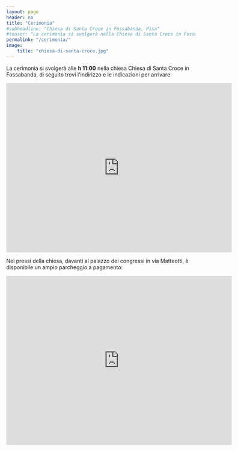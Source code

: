 ```yaml
---
layout: page
header: no
title: "Cerimonia"
#subheadline: "Chiesa di Santa Croce in Fossabanda, Pisa"
#teaser: "La cerimonia si svolgerà nella Chiesa di Santa Croce in Fossabanda, che si trova in Piazza Santa Croce in Fossabanda, 12, 56124 Pisa PI"
permalink: "/cerimonia/"
image:
    title: "chiesa-di-santa-croce.jpg"
---
```




La cerimonia si svolgerà alle **h 11:00** nella chiesa Chiesa di Santa Croce in Fossabanda, di seguito trovi l'indirizzo e le indicazioni per arrivare: 


<iframe src="https://www.google.com/maps/embed?pb=!1m18!1m12!1m3!1d2883.9521257002266!2d10.412324375966314!3d43.711543971099424!2m3!1f0!2f0!3f0!3m2!1i1024!2i768!4f13.1!3m3!1m2!1s0x12d5916c89b942b9%3A0x143cac5357ce1948!2sChiesa%20Santa%20Croce%20in%20Fossabanda!5e0!3m2!1sit!2sit!4v1684097468119!5m2!1sit!2sit" width="600" height="450" style="border:0;" allowfullscreen="" loading="lazy" referrerpolicy="no-referrer-when-downgrade"></iframe>

<br>

Nei pressi della chiesa, davanti al palazzo dei congressi in via Matteotti, è disponibile un ampio parcheggio a pagamento:


<iframe src="https://www.google.com/maps/embed?pb=!1m14!1m8!1m3!1d11536.163906019648!2d10.4114497!3d43.7096975!3m2!1i1024!2i768!4f13.1!3m3!1m2!1s0x12d5919160438d9d%3A0x5235ffd13551f99c!2sParcheggio%20Palazzo%20dei%20Congressi!5e0!3m2!1sit!2sit!4v1687768902021!5m2!1sit!2sit" width="600" height="450" style="border:0;" allowfullscreen="" loading="lazy" referrerpolicy="no-referrer-when-downgrade"></iframe>